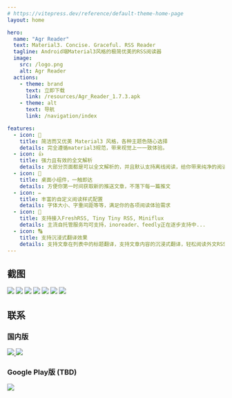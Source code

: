 ```yaml
---
# https://vitepress.dev/reference/default-theme-home-page
layout: home

hero:
  name: "Agr Reader"
  text: Material3. Concise. Graceful. RSS Reader
  tagline: Android端Material3风格的极简优美的RSS阅读器
  image:
    src: /logo.png
    alt: Agr Reader
  actions:
    - theme: brand
      text: 立即下载
      link: /resources/Agr_Reader_1.7.3.apk
    - theme: alt
      text: 导航
      link: /navigation/index

features:
  - icon: 🎨
    title: 简洁而又优美 Material3 风格，各种主题色随心选择
    details: 完全遵循material3规范，带来视觉上一一致体验。
  - icon: 👍
    title: 强力且有效的全文解析
    details: 大部分页面都是可以全文解析的，并且默认支持离线阅读，给你带来纯净的阅读体验
  - icon: 📱
    title: 桌面小组件，一触即达
    details: 方便你第一时间获取新的推送文章，不落下每一篇推文
  - icon: ✏
    title: 丰富的自定义阅读样式配置
    details: 字体大小、字重间距等等，满足你的各项阅读体验需求
  - icon: 👏
    title: 支持接入FreshRSS, Tiny Tiny RSS, Miniflux
    details: 主流自托管服务均可支持，inoreader、feedly正在逐步支持中...
  - icon: 🔠
    title: 支持沉浸式翻译效果
    details: 支持文章在列表中的标题翻译，支持文章内容的沉浸式翻译，轻松阅读外文RSS文章，不再有语言障碍
---
```


## 截图
<div class="horizontal-scroll">
  <img src="/screenshots/1.webp" data-zoomable class="image_screenshot medium-zoom-image">
  <img src="/screenshots/2.webp" data-zoomable class="image_screenshot medium-zoom-image">
  <img src="/screenshots/3.webp" data-zoomable class="image_screenshot medium-zoom-image">
  <img src="/screenshots/4.webp" data-zoomable class="image_screenshot medium-zoom-image">
  <img src="/screenshots/5.webp" data-zoomable class="image_screenshot medium-zoom-image">
  <img src="/screenshots/6.webp" data-zoomable class="image_screenshot medium-zoom-image">
  <img src="/screenshots/7.webp" data-zoomable class="image_screenshot medium-zoom-image">
</div>

## 联系
### 国内版
<div class="contact_container">
<a href="http://qm.qq.com/cgi-bin/qm/qr?_wv=1027&amp;k=JlYfUDj9TJyDYThTY0uvYb8d7xjtffBt&amp;authKey=HTv2E4fBPQkDxeHQbLAosC7rfSaRE41J7bj10%2F8OFwlyqIg%2FnnqN2pqeL2DLFfID&amp;noverify=0&amp;group_code=607586011">
  <img src="/contact_qq_group.svg" class="img_contact">
</a>
<a href="http://qm.qq.com/cgi-bin/qm/qr?_wv=1027&amp;k=0Ldhq8TtMi0QQnGcQqQde50rPM9No5l3&amp;authKey=hrkLB3QNfo5%2Fm6lhZSXrhy7qiEQ5Qc%2F6AS2hvwemksFg1fOeqaTvTxqD7OUYvNdy&amp;noverify=0&amp;group_code=721626283">
  <img src="/contact_qq_group2.svg" class="img_contact">
</a>
</div>

### Google Play版 (TBD)
<div class="contact_container">
<a href="https://t.me/agrreader"> <img src="/contact_telegram_group.svg" class="img_contact"> </a>
</div>